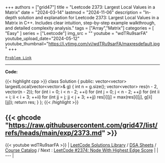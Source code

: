 
+++
authors = ["grid47"]
title = "Leetcode 2373: Largest Local Values in a Matrix"
date = "2024-03-14"
lastmod = "2024-11-06"
description = "In-depth solution and explanation for Leetcode 2373: Largest Local Values in a Matrix in C++. Includes clear intuition, step-by-step example walkthrough, and detailed complexity analysis."
tags = ["Array","Matrix"]
categories = [
    "Easy"
]
series = ["Leetcode"]
img_src = ""
youtube = "wdTRu9sarFA"
youtube_upload_date="2024-05-12"
youtube_thumbnail="https://i.ytimg.com/vi/wdTRu9sarFA/maxresdefault.jpg"
+++



[`Problem Link`](https://leetcode.com/problems/largest-local-values-in-a-matrix/description/)

---
**Code:**

{{< highlight cpp >}}
class Solution {
public:
vector<vector<int>> largestLocal(vector<vector<int>>& g) {
    int n = g.size();
    vector<vector<int>> res(n - 2, vector<int>(n - 2));
    for (int i = 0; i < n - 2; ++i)
        for (int j = 0; j < n - 2; ++j)
            for (int ii = i; ii < i + 3; ++ii)
                for (int jj = j; jj < j + 3; ++jj)
                    res[i][j] = max(res[i][j], g[ii][jj]);
    return res;
}
};
{{< /highlight >}}

{{< ghcode "https://raw.githubusercontent.com/grid47/list/refs/heads/main/exp/2373.md" >}}
---
{{< youtube wdTRu9sarFA >}}
| [LeetCode Solutions Library](https://grid47.xyz/leetcode/) / [DSA Sheets](https://grid47.xyz/sheets/) / [Course Catalog](https://grid47.xyz/courses/) / Next : [LeetCode #2374: Node With Highest Edge Score](https://grid47.xyz/leetcode/solution-2374-node-with-highest-edge-score/) |
| --- |
